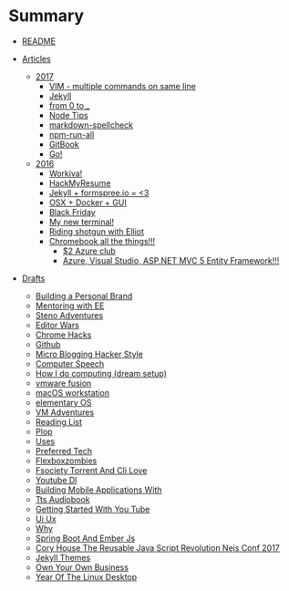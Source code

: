 # Summary
* [README](README.md)

* [Articles]()
  
  * [2017]()
    * [VIM - multiple commands on same line](articles/vim_multiple_commands.md)
    * [Jekyll](articles/jekyll/jekyll.md)
    * [from 0 to _](articles/from-0-to-_.md)
    * [Node Tips](articles/node.md)
    * [markdown-spellcheck](articles/markdown-spellcheck.md)
    * [npm-run-all](articles/npmrunall.md)
    * [GitBook](articles/gitbook.md)
    * [Go!](articles/go.md)
  * [2016]()
    * [Workiva!](articles/workiva.md)
    * [HackMyResume](articles/hackmyresume.md)
    * [Jekyll + formspree.io = <3](articles/formspree.md)
    * [OSX + Docker + GUI](articles/docker.md)
    * [Black Friday](articles/bf.md)
    * [My new terminal!](articles/my_new_term.md)
    * [Riding shotgun with Elliot](articles/riding_shotgun_with_elliot.md)
    * [Chromebook all the things!!!]()
      * [$2 Azure club](articles/azure_pricing.md)
      * [Azure, Visual Studio, ASP.NET MVC 5 Entity Framework!!!](articles/chromebook.md)
* [Drafts]()
    * [Building a Personal Brand](articles/personal_brand.md)
    * [Mentoring with EE](articles/mentoring_with_ee.md)
    * [Steno Adventures](articles/steno.md)
    * [Editor Wars](articles/editor_wars.md)
    * [Chrome Hacks](articles/google_chrome.md)
    * [Github](articles/github.md)
    * [Micro Blogging Hacker Style](articles/micro_blog_hacker.md)
    * [Computer Speech](articles/computer_speech.md)
    * [How I do computing (dream setup)](articles/how_i_compute.md)
    * [vmware fusion](articles/vmware_fusion.md)
    * [macOS workstation](articles/macOS_workstation.md)
    * [elementary OS](articles/elementary_os.md)
    * [VM Adventures](articles/vm_adventures.md)
    * [Reading List](articles/reading_list.md)
    * [Plop](articles/plop.md)
    * [Uses](articles/uses.md)
    * [Preferred Tech](articles/preferred_tech.md)
    * [Flexboxzombies](articles/flexboxzombies.md)
    * [Fsociety Torrent And Cli Love](articles/fsociety_torrent_and_cli_love.md)
    * [Youtube Dl](articles/youtube_dl.md)
    * [Building Mobile Applications With](articles/building_mobile_applications_with.md)
    * [Tts Audiobook](articles/tts_audiobook.md)
    * [Getting Started With You Tube](articles/getting_started_with_you_tube.md)
    * [Ui Ux](articles/ui_ux.md)
    * [Why](articles/why.md)
    * [Spring Boot And Ember Js](articles/spring_boot_and_ember_js.md)
    * [Cory House The Reusable Java Script Revolution Nejs Conf 2017](articles/cory_house_the_reusable_java_script_revolution_nejs_conf_2017.md)
    * [Jekyll Themes](articles/jekyll_themes.md)
    * [Own Your Own Business](articles/own_your_own_business.md)
    * [Year Of The Linux Desktop](articles/year_of_the_linux_desktop.md)

